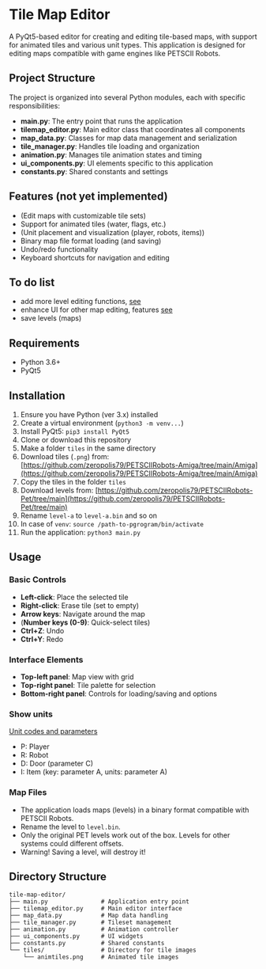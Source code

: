 # Tile Map Editor

A PyQt5-based editor for creating and editing tile-based maps, with support for animated tiles and various unit types. This application is designed for editing maps compatible with game engines like PETSCII Robots.

## Project Structure

The project is organized into several Python modules, each with specific responsibilities:

- **main.py**: The entry point that runs the application
- **tilemap_editor.py**: Main editor class that coordinates all components
- **map_data.py**: Classes for map data management and serialization
- **tile_manager.py**: Handles tile loading and organization
- **animation.py**: Manages tile animation states and timing
- **ui_components.py**: UI elements specific to this application
- **constants.py**: Shared constants and settings

## Features (not yet implemented)

- (Edit maps with customizable tile sets)
- Support for animated tiles (water, flags, etc.)
- (Unit placement and visualization (player, robots, items))
- Binary map file format loading (and saving)
- Undo/redo functionality
- Keyboard shortcuts for navigation and editing

## To do list
- add more level editing functions, [see](https://www.the8bitguy.com/pr-mapedit/)
- enhance UI for other map editing, features [see](https://www.the8bitguy.com/pr-mapedit/)
- save levels (maps) 

## Requirements

- Python 3.6+
- PyQt5

## Installation

1. Ensure you have Python (ver 3.x) installed
2. Create a virtual environment (`python3 -m venv...`)
3. Install PyQt5: `pip3 install PyQt5`
4. Clone or download this repository
5. Make a folder `tiles` in the same directory
6. Download tiles (`.png`) from: [https://github.com/zeropolis79/PETSCIIRobots-Amiga/tree/main/Amiga](https://github.com/zeropolis79/PETSCIIRobots-Amiga/tree/main/Amiga)
7. Copy the tiles in the folder `tiles`
8. Download levels from: [https://github.com/zeropolis79/PETSCIIRobots-Pet/tree/main](https://github.com/zeropolis79/PETSCIIRobots-Pet/tree/main)
9. Rename `level-a` to `level-a.bin` and so on
10. In case of `venv`: `source /path-to-pgrogram/bin/activate`
11. Run the application: `python3 main.py`

## Usage

### Basic Controls

- **Left-click**: Place the selected tile
- **Right-click**: Erase tile (set to empty)
- **Arrow keys**: Navigate around the map
- (**Number keys (0-9)**: Quick-select tiles)
- **Ctrl+Z**: Undo
- **Ctrl+Y**: Redo

### Interface Elements

- **Top-left panel**: Map view with grid
- **Top-right panel**: Tile palette for selection
- **Bottom-right panel**: Controls for loading/saving and options

### Show units

[Unit codes and parameters](https://www.the8bitguy.com/pr-mapedit/)

- P: Player
- R: Robot 
- D: Door (parameter C)
- I: Item (key: parameter A, units: parameter A)
 
### Map Files

- The application loads maps (levels) in a binary format compatible with PETSCII Robots. 
- Rename the level to `level.bin`. 
- Only the original PET levels work out of the box. Levels for other systems could different offsets.
- Warning! Saving a level, will destroy it!

## Directory Structure

```
tile-map-editor/
├── main.py               # Application entry point
├── tilemap_editor.py     # Main editor interface
├── map_data.py           # Map data handling
├── tile_manager.py       # Tileset management
├── animation.py          # Animation controller
├── ui_components.py      # UI widgets
├── constants.py          # Shared constants
└── tiles/                # Directory for tile images
    └── animtiles.png     # Animated tile images
```


